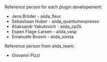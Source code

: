 Reference person for each plugin developement:
* Jens Bröder - aiida_fleur
* Sebastiaan Huber - aiida_quantumespresso
* Aliaksandr Yakutovich - aiida_cp2k
* Espen Flage-Larsen - aiida_vasp
* Emanuele Bosoni - aiida_siesta

Reference person from aiida_team:
* Giovanni Pizzi
